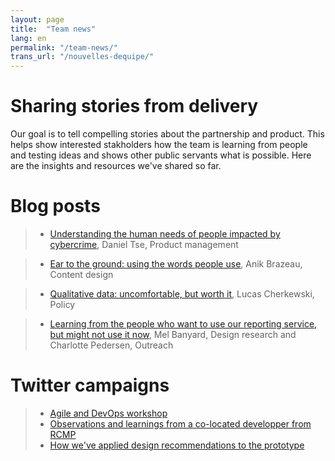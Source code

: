 ```yaml
---
layout: page
title:  "Team news"
lang: en
permalink: "/team-news/"
trans_url: "/nouvelles-dequipe/"
---
```


# Sharing stories from delivery

Our goal is to tell compelling stories about the partnership and product. This helps show interested stakholders how the team is learning from people and testing ideas and shows other public servants what is possible. Here are the insights and resources we've shared so far.  		

# Blog posts
  >  * [Understanding the human needs of people impacted by cybercrime](https://digital.canada.ca/2019/05/06/understanding-the-human-needs-of-people-impacted-by-cybercrime/), Daniel Tse, Product management

  >  * [Ear to the ground: using the words people use](https://digital.canada.ca/2019/06/06/ear-to-the-ground-using-the-words-people-use/), Anik Brazeau, Content design

  >  * [Qualitative data: uncomfortable, but worth it](https://digital.canada.ca/2019/07/11/qualitative-data-uncomfortable-but-worth-it/), Lucas Cherkewski, Policy

  >  * [Learning from the people who want to use our reporting service, but might not use it now](https://digital.canada.ca/2019/08/29/learning-from-the-people-who-want-to-use-our-reporting-service-but-might-not-use-it-now/), Mel Banyard, Design research and Charlotte Pedersen, Outreach

# Twitter campaigns
  >  * [Agile and DevOps workshop](https://twitter.com/CDS_GC/status/1133728212708671488)
  >  * [Observations and learnings from a co-located developper from RCMP](https://twitter.com/CDS_GC/status/1139155596547170306)
  >  * [How we've applied design recommendations to the prototype](https://twitter.com/CDS_GC/status/1169675152000507904)

